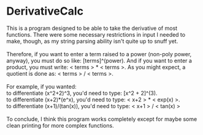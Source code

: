 <h1>DerivativeCalc</h1>

<p>This is a program designed to be able to take the derivative of most functions. There were some necessary restrictions in input I needed to make, though, as my string parsing ability isn't quite up to snuff yet. 
<br/><br/>Therefore, if you want to enter a term raised to a power (non-poly power, anyway), you must do so like: [terms]^(power). And if you want to enter a product, you must write: < terms > * < terms >. As you might expect, a quotient is done as: < terms > / < terms >. <br/><br/>
For example, if you wanted:<br/>
to differentiate (x^2+2)^3, you'd need to type: [x^2 + 2]^(3).
<br/>to differentiate (x+2)*(e^x), you'd need to type: < x+2 > * < exp(x) >.
<br/>to differentiate (x+1)/(tan(x)), you'd need to type: < x+1 > / < tan(x) >
<br/><br/>To conclude, I think this program works completely except for maybe some clean printing for more complex functions.
